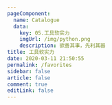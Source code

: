 ```yaml
---
pageComponent: 
  name: Catalogue
  data: 
    key: 05.工具软实力
    imgUrl: /img/python.png
    description: 欲善其事，先利其器
title: 工具软实力
date: 2020-03-11 21:50:55
permalink: /favorites
sidebar: false
article: false
comment: true
editLink: false
---
```

